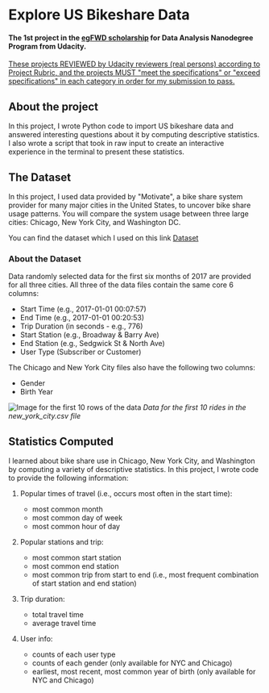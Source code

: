 # Explore US Bikeshare Data
#### The 1st project in the [egFWD scholarship](https://egfwd.com) for Data Analysis Nanodegree Program from Udacity.
<ins>These projects REVIEWED by Udacity reviewers (real persons) according to Project Rubric, and the projects MUST "meet the specifications" or "exceed specifications" in each category in order for my submission to pass.</ins>

## About the project
In this project, I wrote Python code to import US bikeshare data and answered interesting questions about it by computing descriptive statistics. I also wrote a script that took in raw input to create an interactive experience in the terminal to present these statistics.

## The Dataset
In this project, I used data provided by "Motivate", a bike share system provider for many major cities in the United States, to uncover bike share usage patterns. You will compare the system usage between three large cities: Chicago, New York City, and Washington DC.

You can find the dataset which I used on this link [Dataset](https://video.udacity-data.com/topher/2018/August/5b7b7aca_bikeshare-2/bikeshare-2.zip)

### About the Dataset
Data randomly selected data for the first six months of 2017 are provided for all three cities. All three of the data files contain the same core 6 columns:
- Start Time (e.g., 2017-01-01 00:07:57)
- End Time (e.g., 2017-01-01 00:20:53)
- Trip Duration (in seconds - e.g., 776)
- Start Station (e.g., Broadway & Barry Ave)
- End Station (e.g., Sedgwick St & North Ave)
- User Type (Subscriber or Customer)

The Chicago and New York City files also have the following two columns:
- Gender
- Birth Year

![Image for the first 10 rows of the data](https://video.udacity-data.com/topher/2018/March/5aa771dc_nyc-data/nyc-data.png)
*Data for the first 10 rides in the new_york_city.csv file*

## Statistics Computed
I learned about bike share use in Chicago, New York City, and Washington by computing a variety of descriptive statistics. In this project, I wrote code to provide the following information:

1. Popular times of travel (i.e., occurs most often in the start time):
    - most common month
    - most common day of week
    - most common hour of day

2. Popular stations and trip:
    - most common start station
    - most common end station
    - most common trip from start to end (i.e., most frequent combination of start station and end station)

3. Trip duration:
    - total travel time
    - average travel time

4. User info:
    - counts of each user type
    - counts of each gender (only available for NYC and Chicago)
    - earliest, most recent, most common year of birth (only available for NYC and Chicago)



